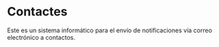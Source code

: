 # Contactes
Este es un sistema informático para el envío de notificaciones vía correo electrónico a contactos.
